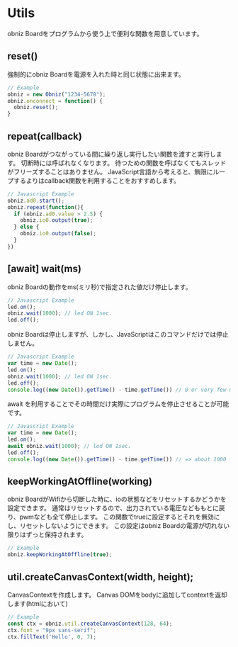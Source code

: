 # Utils
obniz Boardをプログラムから使う上で便利な関数を用意しています。

## reset()
強制的にobniz Boardを電源を入れた時と同じ状態に出来ます。

```Javascript
// Example
obniz = new Obniz("1234-5678");
obniz.onconnect = function() {
  obniz.reset();
}
```

## repeat(callback)
obniz Boardがつながっている間に繰り返し実行したい関数を渡すと実行します。
切断時には呼ばれなくなります。
待つための関数を呼ばなくてもスレッドがフリーズすることはありません。
JavaScript言語から考えると、無限にループするよりはcallback関数を利用することをおすすめします。
```Javascript
// Javascript Example
obniz.ad0.start();
obniz.repeat(function(){
  if (obniz.ad0.value > 2.5) {
    obniz.io0.output(true);
  } else {
    obniz.io0.output(false);
  }
})
```
## [await] wait(ms)
obniz Boardの動作をms(ミリ秒)で指定された値だけ停止します。
```Javascript
// Javascript Example
led.on();
obniz.wait(1000); // led ON 1sec.
led.off();
```
obniz Boardは停止しますが、しかし、JavaScriptはこのコマンドだけでは停止しません。
```Javascript
// Javascript Example
var time = new Date();
led.on();
obniz.wait(1000); // led ON 1sec.
led.off();
console.log((new Date()).getTime() - time.getTime()) // 0 or very few ms. not 1000ms.
```
await を利用することでその時間だけ実際にプログラムを停止させることが可能です。
```Javascript
// Javascript Example
var time = new Date();
led.on();
await obniz.wait(1000); // led ON 1sec.
led.off();
console.log((new Date()).getTime() - time.getTime()) // => about 1000
```

## keepWorkingAtOffline(working)
obniz BoardがWifiから切断した時に、ioの状態などをリセットするかどうかを設定できます。
通常はリセットするので、出力されている電圧などももとに戻り、pwmなども全て停止します。
この関数でtrueに設定するとそれを無効にし、リセットしないようにできます。
この設定はobniz Boardの電源が切れない限りはずっと保持されます。
```Javascript
// Example
obniz.keepWorkingAtOffline(true);
```

## util.createCanvasContext(width, height);
CanvasContextを作成します。
Canvas DOMをbodyに追加してcontextを返却します(htmlにおいて)

```Javascript
// Example
const ctx = obniz.util.createCanvasContext(128, 64);
ctx.font = "9px sans-serif";
ctx.fillText('Hello', 0, 7);
```